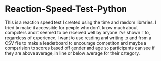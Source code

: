 # Reaction-Speed-Test-Python
This is a reaction speed test I created using the time and random libraries.
I tried to make it accessible for people who don't know much about computers 
and it seemed to be received well by anyone I've shown it to, regardless of experience. 
I want to use reading and writing to and from a CSV file to make a leaderboard to encourage competiton
and maybe a comparision to scores based off gender and age so participants can see if they are 
above average, in line or below average for their category.
